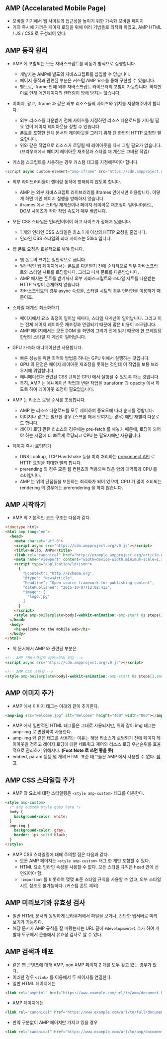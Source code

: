 ## AMP (Accelarated Mobile Page)
- 모바일 기기에서 웹 사이트의 접근성을 높이기 위한 가속화 모바일 페이지
- 거의 즉시에 가까운 페이지 로딩을 위해 여러 기법들로 최적화 하였고, AMP HTML / JS / CSS 로 구성되어 있다.

## AMP 동작 원리
- AMP 에 포함되는 모든 자바스크립트를 비동기 방식으로 실행합니다.
  - 개발자는 AMP에 별도의 자바스크립트를 삽입할 수 없습니다.
  - 페이지 동작과 관련된 부분은 커스텀 AMP 요소를 통해 구현할 수 있습니다.
  - 별도로, iframe 안에 외부 자바스크립트 라이브러리 포함이 가능합니다. 하지만 이로 인해 메인페이지의 렌더링이 방해 받지는 않습니다.

- 이미지, 광고, iframe 과 같은 외부 리소스들의 사이즈와 위치를 지정해주어야 합니다.
  - 외부 리소스를 다운받기 전에 사이즈를 지정하면 리소스 다운로드를 기다릴 필요 없이 페이지 레이아웃을 정할 수 있습니다.
  - 폰트를 포함한 전체 문서의 레이아웃을 그리기 위해 단 한번의 HTTP 요청만 필요합니다.
  - 위와 같은 작업으로 리소스가 로딩될 때 레이아웃을 다시 그릴 필요가 없습니다. (브라우저에서 페이지 레이아웃 재조정과 스타일 재 계산은 고비용 작업)

- 커스텀 스크립트를 사용하는 경우 커스텀 태그를 지정해주어야 합니다.


``` javascript
<script async custom-element="amp-iframe" src="https://cdn.ampproject.org/v0/amp-youtube-0.1.js"></script>
```


- 외부 라이브러리들이 렌더링 동작에 방해되지 않도록 합니다.
  - AMP 는 외부 자바스크립트 라이브러리를 iframes 안에서만 허용합니다. 이렇게 하면 메인 페이지 실행을 방해하지 않습니다.
  - iframes 에서 스타일 재계산이나 페이지 레이아웃 재조정이 일어나더라도, DOM 사이즈가 작아 작업 속도가 매우 빠릅니다.

- 모든 CSS 스타일은 인라인이어야 하고 사이즈가 정해져 있습니다.
  - 1 개의 인라인 CSS 스타일은 최소 1 개 이상의 HTTP 요청을 줄입니다.
  - 인라인 CSS 스타일의 최대 사이즈는 50kb 입니다.

- 웹 폰트 요청은 효율적으로 해야 합니다.
  - 웹 폰트의 크기는 일반적으로 큽니다.
  - 일반적인 웹 페이지에서는 폰트를 다운받기 전에 순차적으로 외부 자바스크립트와 스타일 시트를 로딩합니다. 그리고 나서 폰트를 다운받습니다.
  - AMP 에서는 폰트를 받기까지 외부 자바스크립트와 스타일 시트를 다운받는 HTTP 요청이 존재하지 않습니다.
  - 자바스크립트의 경우 async 속성을, 스타일 시트의 경우 인라인을 이용하기 때문이죠.

- 스타일 재계산 최소화하기
  - 페이지에서 요소 측정이 일어날 때마다, 스타일 재계산이 일어납니다. 그리고 이는 전체 페이지 레이아웃 재조정과 연결되기 때문에 많은 비용이 소모됩니다.
  - AMP 페이지에서는 모든 DOM 을 화면에 그리기 전에 읽기 때문에 한 프레임당 한번의 스타일 재 계산이 일어납니다.

- GPU 가속화 애니메이션만 사용합니다.
  - 빠른 성능을 위한 최적화 방법중 하나는 GPU 위에서 실행하는 것입니다.
  - GPU 의 단점은 페이지 레이아웃 재조정을 못하는 것인데 이 작업을 보통 브라우저에 위임합니다.
  - 애니메이션과 관련된 CSS 규칙은 GPU 에서 실행될 수 있도록 하는 것입니다.
  - 특히, AMP 는 애니메이션 작업과 변환 작업을 transform 과 opacity 에서 하도록 하여 레이아웃 조정이 필요없습니다.

- AMP 는 리소스 로딩 순서를 조정합니다.
  - AMP 는 리소스 다운로드를 모두 제어하여 중요도에 따라 순서를 정합니다.
  - 이미지나 광고는 필요한 경우 (스크롤 해서 보여지는 경우) 에만 재빨리 다운로드 합니다.
  - 레이지 로딩 관련 리소스의 경우에는 pre-fetch 를 해놓기 때문에, 로딩이 되어야 하는 시점에 더 빠르게 로딩되고 CPU 는 필요시에만 사용됩니다.

- 페이지 즉시 로딩하기
  - DNS Lookup, TCP Handshake 등을 미리 처리하는 [preconnect API](https://www.w3.org/TR/resource-hints/#dfn-preconnect) 로 HTTP 요청을 최대한 빨리 합니다.
  - prerending 의 경우 모든 웹 컨텐츠의 적용되며 많은 양의 대역폭과 CPU 를 소비합니다.
  - AMP 는 위의 단점들을 보완하는 최적화가 되어 있으며, CPU 가 많이 소비되는 rendering 의 경우에는 prerendering 을 하지 않습니다.

## AMP 시작하기
- AMP 의 기본적인 코드 구조는 다음과 같다.

```html
<!doctype html>
<html amp lang="en">
  <head>
    <meta charset="utf-8">
    <script async src="https://cdn.ampproject.org/v0.js"></script>
    <title>Hello, AMPs</title>
    <link rel="canonical" href="http://example.ampproject.org/article-metadata.html" />
    <meta name="viewport" content="width=device-width,minimum-scale=1,initial-scale=1">
    <script type="application/ld+json">
      {
        "@context": "http://schema.org",
        "@type": "NewsArticle",
        "headline": "Open-source framework for publishing content",
        "datePublished": "2015-10-07T12:02:41Z",
        "image": [
          "logo.jpg"
        ]
      }
    </script>
    <style amp-boilerplate>body{-webkit-animation:-amp-start 8s steps(1,end) 0s 1 normal both;-moz-animation:-amp-start 8s steps(1,end) 0s 1 normal both;-ms-animation:-amp-start 8s steps(1,end) 0s 1 normal both;animation:-amp-start 8s steps(1,end) 0s 1 normal both}@-webkit-keyframes -amp-start{from{visibility:hidden}to{visibility:visible}}@-moz-keyframes -amp-start{from{visibility:hidden}to{visibility:visible}}@-ms-keyframes -amp-start{from{visibility:hidden}to{visibility:visible}}@-o-keyframes -amp-start{from{visibility:hidden}to{visibility:visible}}@keyframes -amp-start{from{visibility:hidden}to{visibility:visible}}</style><noscript><style amp-boilerplate>body{-webkit-animation:none;-moz-animation:none;-ms-animation:none;animation:none}</style></noscript>
  </head>
  <body>
    <h1>Welcome to the mobile web</h1>
  </body>
</html>
```

- 위 문서에서 AMP 와 관련된 부분은

```html
<!-- AMP 자바스크립트 라이브러리 로딩 -->
<script async src="https://cdn.ampproject.org/v0.js"></script>

<!-- AMP CSS 스타일 -->
<style amp-boilerplate>body{-webkit-animation:-amp-start 8s steps(1,end) 0s 1 normal both;-moz-animation:-amp-start 8s steps(1,end) 0s 1 normal both;-ms-animation:-amp-start 8s steps(1,end) 0s 1 normal both;animation:-amp-start 8s steps(1,end) 0s 1 normal both}@-webkit-keyframes -amp-start{from{visibility:hidden}to{visibility:visible}}@-moz-keyframes -amp-start{from{visibility:hidden}to{visibility:visible}}@-ms-keyframes -amp-start{from{visibility:hidden}to{visibility:visible}}@-o-keyframes -amp-start{from{visibility:hidden}to{visibility:visible}}@keyframes -amp-start{from{visibility:hidden}to{visibility:visible}}</style><noscript><style amp-boilerplate>body{-webkit-animation:none;-moz-animation:none;-ms-animation:none;animation:none}</style></noscript>
```

## AMP 이미지 추가
- AMP 에서 이미지 태그는 아래와 같이 추가한다.

``` html
<amp-img src="welcome.jpg" alt="Welcome" height="400" width="800"></amp-img>
```

- AMP 에서 일반적인 HTML 태그들은 그대로 사용되지만, 위와 같이 img 태그는 amp-img 로 변환하여 사용한다.
- amp-img 와 같은 태그를 사용하는 이유는 해당 리소스가 로딩되기 전에 페이지 레이아웃을 정하고 레이지 로딩에 대한 네트워크 제어와 리소스 로딩 우선순위를 효율적으로 관리하기 위해서다. **(Foot Note 로 쓰면 좋을 듯)**
- embed, param 등등 몇 개의 HTML 표준 태그들은 AMP 에서 사용할 수 없다. [참고](https://github.com/ampproject/amphtml/blob/master/spec/amp-html-format.md)

## AMP CSS 스타일링 추가
- AMP 의 요소에 대한 스타일링은 `<style amp-custom>` 태그를 이용한다.

```html
<style amp-custom>
  /* any custom style goes here */
  body {
    background-color: white;
  }
  amp-img {
    background-color: gray;
    border: 1px solid black;
  }
</style>
```

- AMP CSS 스타일링에 대해 주의할 점은 다음과 같다.
  - 모든 AMP 페이지는 `<style amp-custom>` 태그 한 개만 포함할 수 있다.
  - HTML 요소 인라인 속성을 사용할 수 없다. 모든 스타일 규칙은 head 안에 선언되어야 함.
  - `!important` 를 비롯하여 몇몇 표준 스타일 규칙을 사용할 수 없고, 외부 스타일 시트 참조도 불가능하다. (커스텀 폰트 제외)

## AMP 미리보기와 유효성 검사
- 일반 HTML 문서와 동일하게 브라우저에서 파일을 보거나, 간단한 웹서버로 미리 보기가 가능하다.
- 해당 문서가 AMP 규칙을 잘 따랐는지는 URL 끝에 `#development=1` 추가 하여 개발자 도구에서 콘솔에서 유효성 검사로 알 수 있다.

## AMP 검색과 배포
- 같은 웹 콘텐츠에 대해 AMP, non AMP 페이지 2 개를 모두 갖고 있는 경우가 있다.
- 이러한 경우 `<link>` 를 이용해서 두 페이지를 연결한다.
- 일반 HTML 페이지에는

```html
<link rel="amphtml" href="https://www.example.com/url/to/amp/document.html">
```

- AMP 페이지에는

```html
<link rel="canonical" href="https://www.example.com/url/to/full/document.html">
```

- 만약 구분없이 AMP 페이지만 가지고 있을 경우

```html
<link rel="canonical" href="https://www.example.com/url/to/amp/document.html">
```

